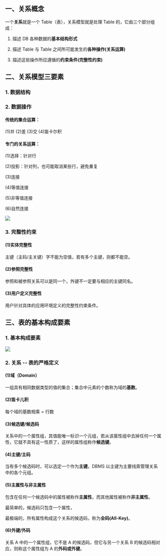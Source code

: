 ## 一、关系概念

一个**关系**就是一个 Table（表），关系模型就是处理 Table 的，它由三个部分组成：

1. 描述 DB 各种数据的**基本结构形式**

2. 描述 Table 与 Table 之间所可能发生的**各种操作(关系运算)**

3. 描述这些操作所应遵循的**约束条件(完整性约束)**

## 二、关系模型三要素

### 1. 数据结构

### 2. 数据操作

#### 传统的集合运算：

(1)并 (2)差 (3)交 (4)笛卡尔积

#### 专门的关系运算：

(1)选择：针对行

(2)投影：针对列，也可能取消某些行，避免重复

(3)连接

(4)等值连接

(5)非等值连接

(6)自然连接

![](https://unpkg.zhimg.com/hassan-assets/posts/Database/image-20200420193223364.png)

### 3. 完整性约束

#### (1)实体完整性

主键（主码/主关键）字不能为空值，若有多个主键，则都不能空。

#### (2)参照完整性

参照和被参照关系可以是同一个，外键不一定要与相应的主键同名。

#### (3)用户定义完整性

用户针对具体的应用环境定义的完整性约束条件。

## 三、表的基本构成要素

### 1. 基本构成要素

![](https://unpkg.zhimg.com/hassan-assets/posts/Database/image-20200404215853499.png)

### 2. 关系 -- 表的严格定义

#### (1)域（Domain）

一组具有相同数据类型的值的集合；集合中元素的个数称为域的**基数**。

#### (2)笛卡儿积

每个域的基数相乘 = 行数

#### (3)候选键/候选码

关系中的一个属性组，其值能唯一标识一个元组，若从该属性组中去掉任何一个属性，它就不具有这一性质了，这样的属性组称作**候选键**。

#### (4)主键/主码

当有多个候选码时，可以选定一个作为**主键**。DBMS 以主键为主要线索管理关系中的各个元组。

#### (5)主属性与非主属性

包含在任何一个候选码中的属性被称作**主属性**，而其他属性被称作**非主属性**。

最简单的，候选码只包含一个属性，

最极端的，所有属性构成这个关系的候选码，称为**全码(All-Key)**。

#### (6)外键/外码

关系 A 中的一个属性组，它不是 A 的候选码，但它与另一个关系 B 的候选码相对应，则称这个属性组为 A 的**外码或外键**。
